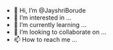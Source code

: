 - 👋 Hi, I’m @JayshriBorude
- 👀 I’m interested in ...
- 🌱 I’m currently learning ...
- 💞️ I’m looking to collaborate on ...
- 📫 How to reach me ...

<!---
JayshriBorude/JayshriBorude is a ✨ special ✨ repository because its `README.md` (this file) appears on your GitHub profile.
You can click the Preview link to take a look at your changes.
--->
